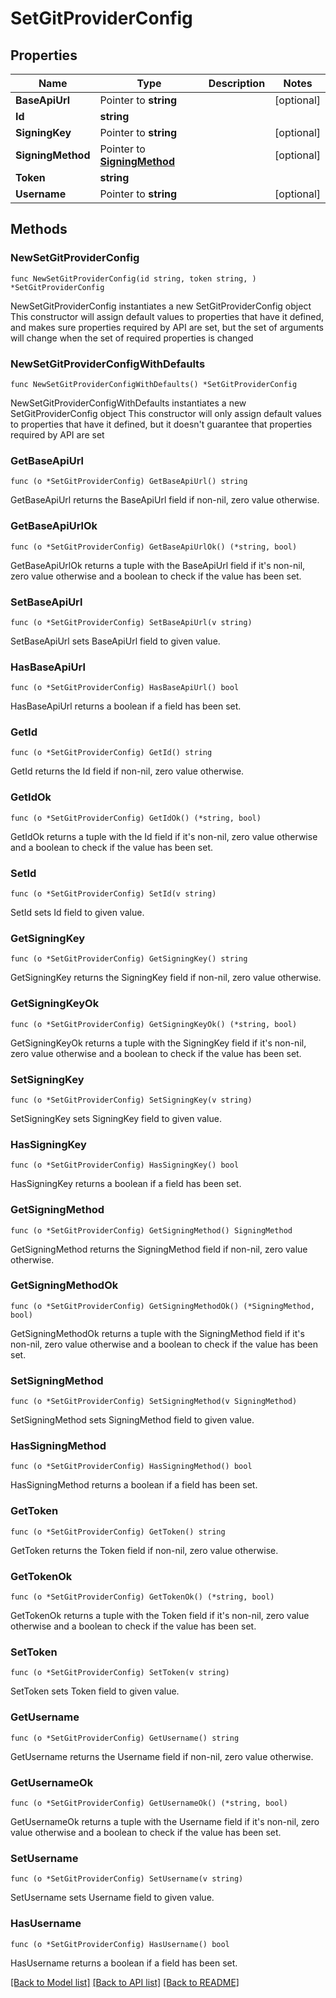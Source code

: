 # SetGitProviderConfig

## Properties

Name | Type | Description | Notes
------------ | ------------- | ------------- | -------------
**BaseApiUrl** | Pointer to **string** |  | [optional] 
**Id** | **string** |  | 
**SigningKey** | Pointer to **string** |  | [optional] 
**SigningMethod** | Pointer to [**SigningMethod**](SigningMethod.md) |  | [optional] 
**Token** | **string** |  | 
**Username** | Pointer to **string** |  | [optional] 

## Methods

### NewSetGitProviderConfig

`func NewSetGitProviderConfig(id string, token string, ) *SetGitProviderConfig`

NewSetGitProviderConfig instantiates a new SetGitProviderConfig object
This constructor will assign default values to properties that have it defined,
and makes sure properties required by API are set, but the set of arguments
will change when the set of required properties is changed

### NewSetGitProviderConfigWithDefaults

`func NewSetGitProviderConfigWithDefaults() *SetGitProviderConfig`

NewSetGitProviderConfigWithDefaults instantiates a new SetGitProviderConfig object
This constructor will only assign default values to properties that have it defined,
but it doesn't guarantee that properties required by API are set

### GetBaseApiUrl

`func (o *SetGitProviderConfig) GetBaseApiUrl() string`

GetBaseApiUrl returns the BaseApiUrl field if non-nil, zero value otherwise.

### GetBaseApiUrlOk

`func (o *SetGitProviderConfig) GetBaseApiUrlOk() (*string, bool)`

GetBaseApiUrlOk returns a tuple with the BaseApiUrl field if it's non-nil, zero value otherwise
and a boolean to check if the value has been set.

### SetBaseApiUrl

`func (o *SetGitProviderConfig) SetBaseApiUrl(v string)`

SetBaseApiUrl sets BaseApiUrl field to given value.

### HasBaseApiUrl

`func (o *SetGitProviderConfig) HasBaseApiUrl() bool`

HasBaseApiUrl returns a boolean if a field has been set.

### GetId

`func (o *SetGitProviderConfig) GetId() string`

GetId returns the Id field if non-nil, zero value otherwise.

### GetIdOk

`func (o *SetGitProviderConfig) GetIdOk() (*string, bool)`

GetIdOk returns a tuple with the Id field if it's non-nil, zero value otherwise
and a boolean to check if the value has been set.

### SetId

`func (o *SetGitProviderConfig) SetId(v string)`

SetId sets Id field to given value.


### GetSigningKey

`func (o *SetGitProviderConfig) GetSigningKey() string`

GetSigningKey returns the SigningKey field if non-nil, zero value otherwise.

### GetSigningKeyOk

`func (o *SetGitProviderConfig) GetSigningKeyOk() (*string, bool)`

GetSigningKeyOk returns a tuple with the SigningKey field if it's non-nil, zero value otherwise
and a boolean to check if the value has been set.

### SetSigningKey

`func (o *SetGitProviderConfig) SetSigningKey(v string)`

SetSigningKey sets SigningKey field to given value.

### HasSigningKey

`func (o *SetGitProviderConfig) HasSigningKey() bool`

HasSigningKey returns a boolean if a field has been set.

### GetSigningMethod

`func (o *SetGitProviderConfig) GetSigningMethod() SigningMethod`

GetSigningMethod returns the SigningMethod field if non-nil, zero value otherwise.

### GetSigningMethodOk

`func (o *SetGitProviderConfig) GetSigningMethodOk() (*SigningMethod, bool)`

GetSigningMethodOk returns a tuple with the SigningMethod field if it's non-nil, zero value otherwise
and a boolean to check if the value has been set.

### SetSigningMethod

`func (o *SetGitProviderConfig) SetSigningMethod(v SigningMethod)`

SetSigningMethod sets SigningMethod field to given value.

### HasSigningMethod

`func (o *SetGitProviderConfig) HasSigningMethod() bool`

HasSigningMethod returns a boolean if a field has been set.

### GetToken

`func (o *SetGitProviderConfig) GetToken() string`

GetToken returns the Token field if non-nil, zero value otherwise.

### GetTokenOk

`func (o *SetGitProviderConfig) GetTokenOk() (*string, bool)`

GetTokenOk returns a tuple with the Token field if it's non-nil, zero value otherwise
and a boolean to check if the value has been set.

### SetToken

`func (o *SetGitProviderConfig) SetToken(v string)`

SetToken sets Token field to given value.


### GetUsername

`func (o *SetGitProviderConfig) GetUsername() string`

GetUsername returns the Username field if non-nil, zero value otherwise.

### GetUsernameOk

`func (o *SetGitProviderConfig) GetUsernameOk() (*string, bool)`

GetUsernameOk returns a tuple with the Username field if it's non-nil, zero value otherwise
and a boolean to check if the value has been set.

### SetUsername

`func (o *SetGitProviderConfig) SetUsername(v string)`

SetUsername sets Username field to given value.

### HasUsername

`func (o *SetGitProviderConfig) HasUsername() bool`

HasUsername returns a boolean if a field has been set.


[[Back to Model list]](../README.md#documentation-for-models) [[Back to API list]](../README.md#documentation-for-api-endpoints) [[Back to README]](../README.md)


